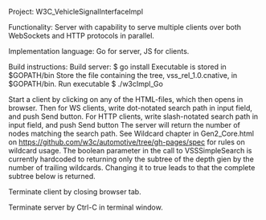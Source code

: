 Project: W3C_VehicleSignalInterfaceImpl

Functionality: Server with capability to serve multiple clients over both WebSockets and HTTP protocols in parallel.

Implementation language: Go for server, JS for clients.


Build instructions:
Build server:
$ go install
Executable is stored in $GOPATH/bin
Store the file containing the tree, vss_rel_1.0.cnative, in $GOPATH/bin.
Run executable
$ ./w3cImpl_Go

Start a client by clicking on any of the HTML-files, which then opens in browser. 
Then for WS clients, write dot-notated search path in input field, and push Send button.
For HTTP clients, write slash-notated search path in input field, and push Send button 
The server will return the number of nodes matching the search path. 
See Wildcard chapter in Gen2_Core.html on https://github.com/w3c/automotive/tree/gh-pages/spec for rules on wildcard usage. 
The boolean parameter in the call to VSSSimpleSearch is currently hardcoded to returning only the subtree of the depth gien by the number of trailing wildcards. Changing it to true leads to that the complete subtree below is returned. 

Terminate client by closing browser tab.

Terminate server by Ctrl-C in terminal window.

